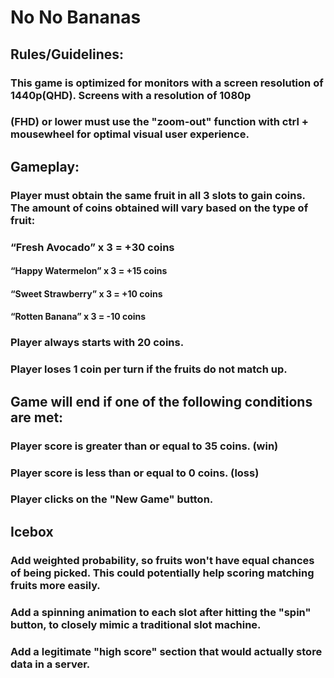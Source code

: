 # No No Bananas 

## Rules/Guidelines:

### This game is optimized for monitors with a screen resolution of 1440p(QHD). Screens with a resolution of 1080p
### (FHD) or lower must use the "zoom-out" function with ctrl + mousewheel for optimal visual user experience.

## Gameplay:

### Player must obtain the same fruit in all 3 slots to gain coins. The amount of coins obtained will vary based on the type of fruit: 
### “Fresh Avocado” x 3 = +30 coins 
#### “Happy Watermelon” x 3 = +15 coins 
#### “Sweet Strawberry” x 3 = +10 coins 
#### “Rotten Banana” x 3 = -10 coins 

### Player always starts with 20 coins.
### Player loses 1 coin per turn if the fruits do not match up. 

## Game will end if one of the following conditions are met: 
### Player score is greater than or equal to 35 coins. (win) 
### Player score is less than or equal to 0 coins. (loss) 
### Player clicks on the "New Game" button.

## Icebox 
### Add weighted probability, so fruits won't have equal chances of being picked. This could potentially help scoring matching fruits more easily. 
### Add a spinning animation to each slot after hitting the "spin" button, to closely mimic a traditional slot machine.
### Add a legitimate "high score" section that would actually store data in a server. 


